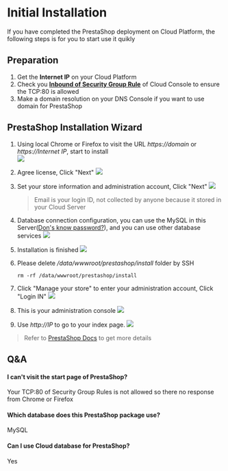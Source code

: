 # Initial Installation

If you have completed the PrestaShop deployment on Cloud Platform, the following steps is for you to start use it quikly

## Preparation

1. Get the **Internet IP** on your Cloud Platform
2. Check you **[Inbound of Security Group Rule](https://support.websoft9.com/docs/faq/tech-instance.html)** of Cloud Console to ensure the TCP:80 is allowed
3. Make a domain resolution on your DNS Console if you want to use domain for PrestaShop

## PrestaShop Installation Wizard

1. Using local Chrome or Firefox to visit the URL *https://domain* or *https://Internet IP*, start to install    
   ![](https://libs.websoft9.com/Websoft9/DocsPicture/en/prestashop/ps01.png)

2. Agree license, Click "Next"
   ![](https://libs.websoft9.com/Websoft9/DocsPicture/en/prestashop/ps02.png)

3. Set your store information and administration account, Click "Next"
   ![](https://libs.websoft9.com/Websoft9/DocsPicture/en/prestashop/ps03.png)
   
   > Email is your login ID, not collected by anyone because it stored in your Cloud Server

4. Database connection configuration, you can use the MySQL in this Server([Don's know password?](/stack-accounts.html#mysql)), and you can use other database services
   ![](https://libs.websoft9.com/Websoft9/DocsPicture/en/prestashop/ps04.png)

5. Installation is finished
   ![](https://libs.websoft9.com/Websoft9/DocsPicture/en/prestashop/ps05.png)

6. Please delete */data/wwwroot/prestashop/install* folder by SSH
   ```
   rm -rf /data/wwwroot/prestashop/install
   ```
7. Click "Manage your store" to enter your administration account, Click "Login IN"
   ![](https://libs.websoft9.com/Websoft9/DocsPicture/en/prestashop/ps07.png)

8. This is your administration console
   ![](https://libs.websoft9.com/Websoft9/DocsPicture/en/prestashop/ps08.png)

9. Use *http://IP*  to go to your index page.
   ![](https://libs.websoft9.com/Websoft9/DocsPicture/en/prestashop/ps09.png)

> Refer to [PrestaShop Docs](https://www.prestashop.com/en/resources/documentations) to get more details

## Q&A

#### I can't visit the start page of PrestaShop?

Your TCP:80 of Security Group Rules is not allowed so there no response from Chrome or Firefox

#### Which database does this PrestaShop package use?

MySQL

#### Can I use Cloud database for PrestaShop?

Yes